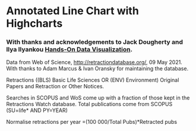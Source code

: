 # Annotated Line Chart with Highcharts
### With thanks and acknowledgements to Jack Dougherty and Ilya Ilyankou [Hands-On Data Visualization](https://handsondataviz.org).


Data from Web of Science, http://retractiondatabase.org/, 09 May 2021. With thanks to Adam Marcus & Ivan Oransky for maintaining the database.

Retractions ((BLS) Basic Life Sciences OR (ENV) Environment) Original Papers and Retraction or Other Notices. 

Searches in SCOPUS and WoS come up with a fraction of those kept in the Retractions Watch database.
Total publications come from SCOPUS (SU=life* AND PY=YEAR)

Normalise retractions per year =(100 000/Total Pubs)*Retracted pubs

